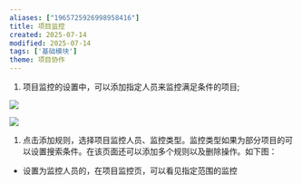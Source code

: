 ```yaml
---
aliases: ["1965725926998958416"]
title: 项目监控
created: 2025-07-14
modified: 2025-07-14
tags: ['基础模块']
theme: 项目协作
---
```


1. 项目监控的设置中，可以添加指定人员来监控满足条件的项目;

![](https://myhelpdoc.oss-cn-heyuan.aliyuncs.com/mdimages/a4b9fbcff9a3bcddbc76ee0ea3f2e4ea.jpg)

![](https://myhelpdoc.oss-cn-heyuan.aliyuncs.com/mdimages/22947f2ec060332cc89498478a1c4b2b.jpg)

1. 点击添加规则，选择项目监控人员、监控类型。监控类型如果为部分项目的可以设置搜索条件。在该页面还可以添加多个规则以及删除操作。如下图：

- 设置为监控人员的，在项目监控页，可以看见指定范围的监控

